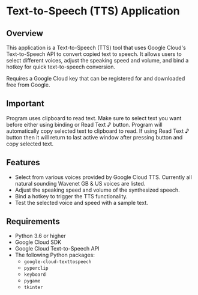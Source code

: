 # Text-to-Speech (TTS) Application

## Overview

This application is a Text-to-Speech (TTS) tool that uses Google Cloud's Text-to-Speech API to convert copied text to speech. It allows users to select different voices, adjust the speaking speed and volume, and bind a hotkey for quick text-to-speech conversion.

Requires a Google Cloud key that can be registered for and downloaded free from Google. 

## Important
Program uses clipboard to read text. Make sure to select text you want before either using binding or Read Text ♪ button. Program will automatically copy selected text to clipboard to read. If using Read Text ♪ button then it will return to last active window after pressing button and copy selected text.

## Features

- Select from various voices provided by Google Cloud TTS. Currently all natural sounding Wavenet GB & US voices are listed.
- Adjust the speaking speed and volume of the synthesized speech.
- Bind a hotkey to trigger the TTS functionality.
- Test the selected voice and speed with a sample text.

## Requirements

- Python 3.6 or higher
- Google Cloud SDK
- Google Cloud Text-to-Speech API
- The following Python packages:
  - `google-cloud-texttospeech`
  - `pyperclip`
  - `keyboard`
  - `pygame`
  - `tkinter`
